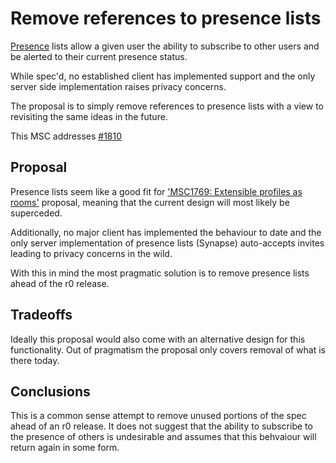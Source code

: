 # Remove references to presence lists

[Presence](https://matrix.org/docs/spec/client_server/r0.4.0.html#id388) lists allow a given user the ability to subscribe to other users and be alerted to their current presence status.

While spec'd, no established client has implemented support and the only server side implementation raises privacy concerns.

The proposal is to simply remove references to presence lists with a view to revisiting the same ideas in the future.

This MSC addresses [#1810](https://github.com/matrix-org/matrix-doc/issues/1810)

## Proposal

Presence lists seem like a good fit for ['MSC1769: Extensible profiles as rooms'](https://github.com/matrix-org/matrix-doc/pull/1769) proposal, meaning that the current design will most likely be superceded.

Additionally, no major client has implemented the behaviour to date and the only server implementation of presence lists (Synapse) auto-accepts invites leading to privacy concerns in the wild.

With this in mind the most pragmatic solution is to remove presence lists ahead of the r0 release.

## Tradeoffs

Ideally this proposal would also come with an alternative design for this functionality. Out of pragmatism the proposal only covers removal of what is there today. 


## Conclusions

This is a common sense attempt to remove unused portions of the spec ahead of an r0 release. It does not suggest that the ability to subscribe to the presence of others is undesirable and assumes that this behvaiour will return again in some form.
